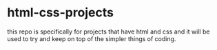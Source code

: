 # html-css-projects

this repo is specifically for projects that have html and css and it will be used to try and keep on top of the simpler things of coding. 

